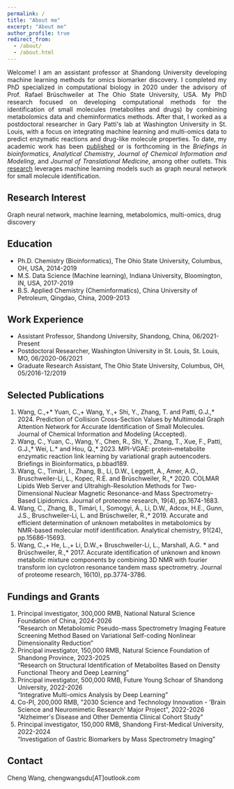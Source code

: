 ```yaml
---
permalink: /
title: "About me"
excerpt: "About me"
author_profile: true
redirect_from: 
  - /about/
  - /about.html
---
```


<div style="text-align: justify;">
Welcome! I am an assistant professor at Shandong University developing machine learning methods for omics biomarker discovery. I completed my PhD specialized in computational biology in 2020 under the advisory of Prof. Rafael Brüschweiler at The Ohio State University, USA. My PhD research focused on developing computational methods for the identification of small molecules (metabolites and drugs) by combining metabolomics data and cheminformatics methods. After that, I worked as a postdoctoral researcher in Gary Patti's lab at Washington University in St. Louis, with a focus on integrating machine learning and multi-omics data to predict enzymatic reactions and drug-like molecule properties. To date, my academic work has been <a href="publications">published</a> or is forthcoming in the <i>Briefings in bioinformatics</i>, <i>Analytical Chemistry</i>, <i>Journal of Chemical Information and Modeling</i>, and <i>Journal of Translational Medicine</i>, among other outlets. This <a href="research">research</a> leverages machine learning models such as graph neural network for small molecule identification.
</div>

## Research Interest
Graph neural network, machine learning, metabolomics, multi-omics, drug discovery

## Education

* Ph.D. Chemistry (Bioinformatics), The Ohio State University, Columbus, OH, USA, 2014-2019
* M.S. Data Science (Machine learning), Indiana University, Bloomington, IN, USA, 2017-2019
* B.S. Applied Chemistry (Cheminformatics), China University of Petroleum, Qingdao, China, 2009-2013

## Work Experience

* Assistant Professor, Shandong University, Shandong, China, 06/2021-Present
* Postdoctoral Researcher, Washington University in St. Louis, St. Louis, MO, 06/2020-06/2021
* Graduate Research Assistant, The Ohio State University, Columbus, OH, 05/2016-12/2019

## Selected Publications

1.	Wang, C.,+* Yuan, C.,+ Wang, Y.,+ Shi, Y., Zhang, T. and Patti, G.J.,* 2024. Prediction of Collision Cross-Section Values by Multimodal Graph Attention Network for Accurate Identification of Small Molecules. Journal of Chemical Information and Modeling (Accepted). 
2.	Wang, C., Yuan, C., Wang, Y., Chen, R., Shi, Y., Zhang, T., Xue, F., Patti, G.J.,* Wei, L.* and Hou, Q.,* 2023. MPI-VGAE: protein–metabolite enzymatic reaction link learning by variational graph autoencoders. Briefings in Bioinformatics, p.bbad189.
3.	Wang, C., Timári, I., Zhang, B., Li, D.W., Leggett, A., Amer, A.O., Bruschweiler-Li, L., Kopec, R.E. and Brüschweiler, R.,* 2020. COLMAR Lipids Web Server and Ultrahigh-Resolution Methods for Two-Dimensional Nuclear Magnetic Resonance-and Mass Spectrometry-Based Lipidomics. Journal of proteome research, 19(4), pp.1674-1683.
4.	Wang, C., Zhang, B., Timári, I., Somogyi, Á., Li, D.W., Adcox, H.E., Gunn, J.S., Bruschweiler-Li, L. and Brüschweiler, R.,* 2019. Accurate and efficient determination of unknown metabolites in metabolomics by NMR-based molecular motif identification. Analytical chemistry, 91(24), pp.15686-15693.
5.	Wang, C.,+ He, L.,+ Li, D.W.,+ Bruschweiler-Li, L., Marshall, A.G. * and Brüschweiler, R.,* 2017. Accurate identification of unknown and known metabolic mixture components by combining 3D NMR with fourier transform ion cyclotron resonance tandem mass spectrometry. Journal of proteome research, 16(10), pp.3774-3786.

## Fundings and Grants
1.	Principal investigator, 300,000 RMB, National Natural Science Foundation of China, 2024-2026 <br>
“Research on Metabolomic Pseudo-mass Spectrometry Imaging Feature Screening Method Based on Variational Self-coding Nonlinear Dimensionality Reduction”
2.	Principal investigator, 150,000 RMB, Natural Science Foundation of Shandong Province, 2023-2025 <br>
“Research on Structural Identification of Metabolites Based on Density Functional Theory and Deep Learning”
3.	Principal investigator, 500,000 RMB, Future Young Schoar of Shandong University, 2022-2026 <br>
“Integrative Multi-omics Analysis by Deep Learning”
4.	Co-PI, 200,000 RMB, "2030 Science and Technology Innovation - 'Brain Science and Neuromimetic Research' Major Project", 2022-2026 <br>
"Alzheimer's Disease and Other Dementia Clinical Cohort Study"
5.	Principal investigator, 150,000 RMB, Shandong First-Medical University, 2022-2024 <br>
“Investigation of Gastric Biomarkers by Mass Spectrometry Imaging”

## Contact
Cheng Wang, chengwangsdu[AT]outlook.com